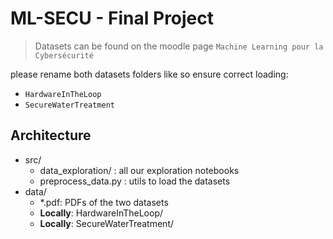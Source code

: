 # ML-SECU - Final Project

> Datasets can be found on the moodle page `Machine Learning pour la Cybersécurité`

please rename both datasets folders like so ensure correct loading:
- `HardwareInTheLoop`
- `SecureWaterTreatment`

## Architecture

- src/
    - data_exploration/ : all our exploration notebooks
    - preprocess_data.py : utils to load the datasets
- data/
    - *.pdf: PDFs of the two datasets
    - **Locally**: HardwareInTheLoop/
    - **Locally**: SecureWaterTreatment/
